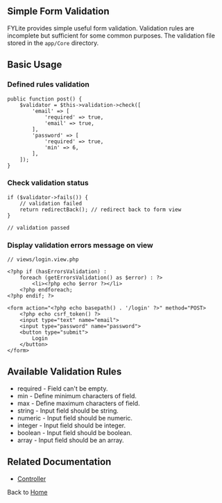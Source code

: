 ## Simple Form Validation

FYLite provides simple useful form validation. Validation rules are incomplete but sufficient for some common purposes. The validation file stored in the `app/Core` directory.

## Basic Usage

### Defined rules validation
```
public function post() {
    $validator = $this->validation->check([
        'email' => [
            'required' => true,
            'email' => true,
        ],
        'password' => [
            'required' => true,
            'min' => 6,
        ],
    ]);
}
```

### Check validation status
```
if ($validator->fails()) {
    // validation failed
    return redirectBack(); // redirect back to form view
}

// validation passed
```

### Display validation errors message on view
```
// views/login.view.php

<?php if (hasErrorsValidation) :
    foreach (getErrorsValidation() as $error) : ?>
        <li><?php echo $error ?></li>
    <?php endforeach;
<?php endif; ?>

<form action="<?php echo basepath() . '/login' ?>" method="POST>
    <?php echo csrf_token() ?>
    <input type="text" name="email">
    <input type="password" name="password">
    <button type="submit">
        Login
    </button>
</form>
```

## Available Validation Rules
* required - Field can't be empty.
* min - Define minimum characters of field.
* max - Define maximum characters of field.
* string - Input field should be string.
* numeric - Input field should be numeric.
* integer - Input field should be integer.
* boolean - Input field should be boolean.
* array - Input field should be an array.

## Related Documentation
* [Controller](https://github.com/biobii/fylite/blob/master/docs/controller.md)

Back to [Home](https://github.com/biobii/fylite)


